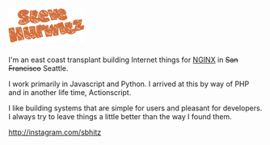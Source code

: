 # ![hello](https://raw.githubusercontent.com/ornj/me/master/static/img/logo.png)

I'm an east coast transplant building Internet things for [NGINX](https://www.nginx.com/) in ~~San Francisco~~ Seattle.

I work primarily in Javascript and Python. I arrived at this by way of PHP and in another life time, Actionscript.

I like building systems that are simple for users and pleasant for developers. I always try to leave things a little better than the way I found them.

http://instagram.com/sbhitz
